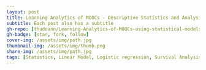 ```yaml
---
layout: post
title: Learning Analytics of MOOCs - Descriptive Statistics and Analysis
subtitle: Each post also has a subtitle
gh-repo: [thudoann/Learning-Analytics-of-MOOCs-using-statistical-models-with-R]
gh-badge: [star, fork, follow]
cover-img: /assets/img/path.jpg
thumbnail-img: /assets/img/thumb.png
share-img: /assets/img/path.jpg
tags: [Statistics, Linear Model, Logistic regression, Survival Analysis]
---
```


